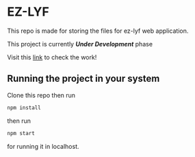 # EZ-LYF

This repo is made for storing the files for ez-lyf web application.


This project is currently ***Under Development*** phase

Visit this [link](https://ez-lyf-web.netlify.app/) to check the work!

## Running the project in your system

Clone this repo then run
```bash
npm install
```
then run
```bash
npm start 
```

for running it in localhost.
